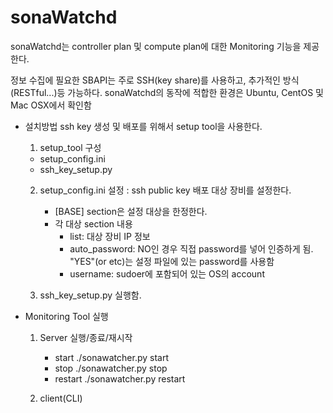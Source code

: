 # sonaWatchd

sonaWatchd는 controller plan 및 compute plan에 대한 Monitoring 기능을 제공한다.

정보 수집에 필요한 SBAPI는 주로 SSH(key share)를 사용하고, 추가적인 방식(RESTful...)등 가능하다.
sonaWatchd의 동작에 적합한 환경은 Ubuntu, CentOS 및 Mac OSX에서 확인함

* 설치방법
ssh key 생성 및 배포를 위해서 setup tool을 사용한다.
  1. setup_tool 구성
    - setup_config.ini
    - ssh_key_setup.py
        
  2. setup_config.ini 설정
    : ssh public key 배포 대상 장비를 설정한다.
      * [BASE] section은 설정 대상을 한정한다.
      * 각 대상 section 내용
         - list: 대상 장비 IP 정보
         - auto_password: NO인 경우 직접 password를 넣어 인증하게 됨. "YES"(or etc)는 설정 파일에 있는 password를 사용함
         - username: sudoer에 포함되어 있는 OS의 account
  
  3. ssh_key_setup.py 실행함.


* Monitoring Tool 실행
  1. Server 실행/종료/재시작
     - start
         ./sonawatcher.py start
     - stop
         ./sonawatcher.py stop
     - restart
         ./sonawatcher.py restart

  2. client(CLI) 
